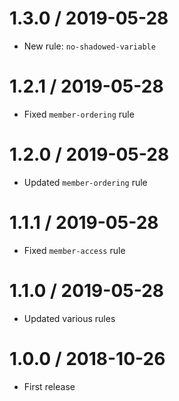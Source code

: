 1.3.0 / 2019-05-28
==================
- New rule: `no-shadowed-variable`


1.2.1 / 2019-05-28
==================
- Fixed `member-ordering` rule


1.2.0 / 2019-05-28
==================
- Updated `member-ordering` rule


1.1.1 / 2019-05-28
==================
- Fixed `member-access` rule


1.1.0 / 2019-05-28
==================
- Updated various rules


1.0.0 / 2018-10-26
==================
- First release
